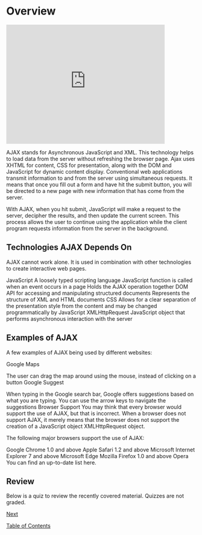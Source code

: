 # Overview

<iframe width="420" height="315" src="https://player.vimeo.com/external/266951309.hd.mp4?s=e93e2963481de56f8cdc69f76705656006a1b755&profile_id=175" frameborder="0" allowfullscreen></iframe>

AJAX stands for Asynchronous JavaScript and XML. This technology helps to load data from the server without refreshing the browser page. Ajax uses XHTML for content, CSS for presentation, along with the DOM and JavaScript for dynamic content display. Conventional web applications transmit information to and from the server using simultaneous requests. It means that once you fill out a form and have hit the submit button, you will be directed to a new page with new information that has come from the server.

With AJAX, when you hit submit, JavaScript will make a request to the server, decipher the results, and then update the current screen. This process allows the user to continue using the application while the client program requests information from the server in the background.

## Technologies AJAX Depends On

AJAX cannot work alone. It is used in combination with other technologies to create interactive web pages.

JavaScript
A loosely typed scripting language
JavaScript function is called when an event occurs in a page
Holds the AJAX operation together
DOM
API for accessing and manipulating structured documents
Represents the structure of XML and HTML documents
CSS
Allows for a clear separation of the presentation style from the content and may be changed programmatically by JavaScript
XMLHttpRequest
JavaScript object that performs asynchronous interaction with the server

## Examples of AJAX

A few examples of AJAX being used by different websites:

Google Maps

The user can drag the map around using the mouse, instead of clicking on a button
Google Suggest

When typing in the Google search bar, Google offers suggestions based on what you are typing. You can use the arrow keys to navigate the suggestions
Browser Support
You may think that every browser would support the use of AJAX, but that is incorrect. When a browser does not support AJAX, it merely means that the browser does not support the creation of a JavaScript object XMLHttpRequest object.

The following major browsers support the use of AJAX:

Google Chrome 1.0 and above
Apple Safari 1.2 and above
Microsoft Internet Explorer 7 and above
Microsoft Edge
Mozilla Firefox 1.0 and above
Opera
You can find an up-to-date list here.

## Review

Below is a quiz to review the recently covered material. Quizzes are not graded.

[Next](./2.md)

[Table of Contents](./README.md)
